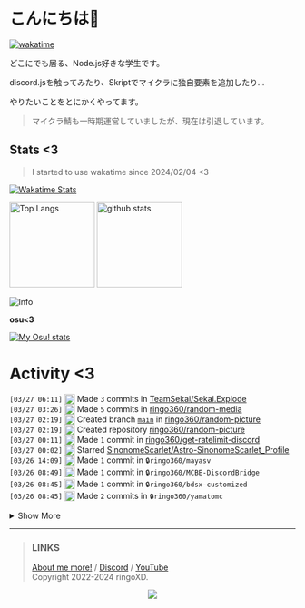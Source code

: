 # こんにちは👋
<!--
<a href="https://ringoxd.pages.dev"><img src="https://avatars.githubusercontent.com/u/105296365" align="right"></a>
-->

[![wakatime](https://wakatime.com/badge/user/018d71ab-3f96-48fe-973b-2f7b3d50ecc9.svg)](https://wakatime.com/@018d71ab-3f96-48fe-973b-2f7b3d50ecc9)

どこにでも居る、Node.js好きな学生です。

discord.jsを触ってみたり、Skriptでマイクラに独自要素を追加したり...

やりたいことをとにかくやってます。

> マイクラ鯖も一時期運営していましたが、現在は引退しています。

## Stats <3


> I started to use wakatime since 2024/02/04 <3

[![Wakatime Stats](https://github-readme-stats.vercel.app/api/wakatime?username=ringo360&layout=compact&theme=tokyonight)](https://wakatime.com/@ringo360)

<p align="left"> 
  <img alt="Top Langs" height="150px" src="https://github-readme-stats.vercel.app/api/top-langs/?username=ringo360&layout=compact&count_private=true&show_icons=true&theme=tokyonight&custom_title=Used%20Languages!" />
  <img alt="github stats" height="150px" src="https://github-readme-stats.vercel.app/api?username=ringo360&count_private=true&show_icons=true&show_icons=true&theme=tokyonight&custom_title=My%20stats%20<3" />
</p>

![Info](http://github-profile-summary-cards.vercel.app/api/cards/profile-details?username=ringo360&theme=tokyonight)


**osu<3**

[![My Osu! stats](https://osu-sig.vercel.app/card?user=P360Rythm&mode=std&lang=en&blur=6&animation=true&hue=307&mini=true)](https://osu.ppy.sh/users/24734251/)

<!--[![Github activity graph](https://github-readme-activity-graph.vercel.app/graph?username=ringo360&bg_color=000024&color=00ff00&line=8080ff&point=d0d0ff&area=true&hide_border=true)](https://github.com/ashutosh00710/github-readme-activity-graph)-->
<!--[![github-chart](https://github-chart.vercel.app/api?user=ringo360)]-->

# Activity <3
<!--START_SECTION:activity-->
`[03/27 06:11]` <img alt="📝" src="https://github.com/cheesits456/github-activity-readme/raw/master/icons/commit.png" align="top" height="18"> Made `3` commits in [TeamSekai/Sekai.Explode](https://github.com/TeamSekai/Sekai.Explode)  
`[03/27 03:26]` <img alt="📝" src="https://github.com/cheesits456/github-activity-readme/raw/master/icons/commit.png" align="top" height="18"> Made `5` commits in [ringo360/random-media](https://github.com/ringo360/random-media)  
`[03/27 02:19]` <img alt="📂" src="https://github.com/cheesits456/github-activity-readme/raw/master/icons/create-branch.png" align="top" height="18"> Created branch [`main`](https://github.com/ringo360/random-picture/tree/main) in [ringo360/random-picture](https://github.com/ringo360/random-picture)  
`[03/27 02:19]` <img alt="➕" src="https://github.com/cheesits456/github-activity-readme/raw/master/icons/create-repo.png" align="top" height="18"> Created repository [ringo360/random-picture](https://github.com/ringo360/random-picture)  
`[03/27 00:11]` <img alt="📝" src="https://github.com/cheesits456/github-activity-readme/raw/master/icons/commit.png" align="top" height="18"> Made `1` commit in [ringo360/get-ratelimit-discord](https://github.com/ringo360/get-ratelimit-discord)  
`[03/27 00:02]` <img alt="⭐" src="https://github.com/cheesits456/github-activity-readme/raw/master/icons/star.png" align="top" height="18"> Starred [SinonomeScarlet/Astro-SinonomeScarlet_Profile](https://github.com/SinonomeScarlet/Astro-SinonomeScarlet_Profile)  
`[03/26 14:09]` <img alt="📝" src="https://github.com/cheesits456/github-activity-readme/raw/master/icons/commit.png" align="top" height="18"> Made `1` commit in <span title="Private Repo">`🔒ringo360/mayasv`</span>  
`[03/26 08:49]` <img alt="📝" src="https://github.com/cheesits456/github-activity-readme/raw/master/icons/commit.png" align="top" height="18"> Made `1` commit in <span title="Private Repo">`🔒ringo360/MCBE-DiscordBridge`</span>  
`[03/26 08:45]` <img alt="📝" src="https://github.com/cheesits456/github-activity-readme/raw/master/icons/commit.png" align="top" height="18"> Made `1` commit in <span title="Private Repo">`🔒ringo360/bdsx-customized`</span>  
`[03/26 08:45]` <img alt="📝" src="https://github.com/cheesits456/github-activity-readme/raw/master/icons/commit.png" align="top" height="18"> Made `2` commits in <span title="Private Repo">`🔒ringo360/yamatomc`</span>  

<details><summary>Show More</summary>

`[03/26 08:44]` <img alt="📝" src="https://github.com/cheesits456/github-activity-readme/raw/master/icons/commit.png" align="top" height="18"> Made `1` commit in <span title="Private Repo">`🔒ringo360/MCBE-DiscordBridge`</span>  
`[03/26 08:44]` <img alt="📝" src="https://github.com/cheesits456/github-activity-readme/raw/master/icons/commit.png" align="top" height="18"> Made `4` commits in <span title="Private Repo">`🔒ringo360/mayasv`</span>  
`[03/26 08:05]` <img alt="📂" src="https://github.com/cheesits456/github-activity-readme/raw/master/icons/create-branch.png" align="top" height="18"> Created branch `main` in <span title="Private Repo">`🔒ringo360/mayasv`</span>  
`[03/26 08:01]` <img alt="➕" src="https://github.com/cheesits456/github-activity-readme/raw/master/icons/create-repo.png" align="top" height="18"> Created repository <span title="Private Repo">`🔒ringo360/mayasv`</span>  
`[03/26 06:57]` <img alt="🗣" src="https://github.com/cheesits456/github-activity-readme/raw/master/icons/comment.png" align="top" height="18"> Commented on [`#75`](https://github.com//TeamSekai/Sekai.Explode/issues/75 'LokiJS対応') in [TeamSekai/Sekai.Explode](https://github.com/TeamSekai/Sekai.Explode)  
`[03/25 17:55]` <img alt="❗️" src="https://github.com/cheesits456/github-activity-readme/raw/master/icons/issue.png" align="top" height="18"> Closed issue [`#1`](https://github.com//ringo360/discord-vc-nuker/issues/1 'うるさい') in [ringo360/discord-vc-nuker](https://github.com/ringo360/discord-vc-nuker)  
`[03/25 17:55]` <img alt="🗣" src="https://github.com/cheesits456/github-activity-readme/raw/master/icons/comment.png" align="top" height="18"> Commented on [`#1`](https://github.com//ringo360/discord-vc-nuker/issues/1 'うるさい') in [ringo360/discord-vc-nuker](https://github.com/ringo360/discord-vc-nuker)  
`[03/25 17:55]` <img alt="❗️" src="https://github.com/cheesits456/github-activity-readme/raw/master/icons/issue.png" align="top" height="18"> Opened issue [`#1`](https://github.com//ringo360/discord-vc-nuker/issues/1 'うるさい') in [ringo360/discord-vc-nuker](https://github.com/ringo360/discord-vc-nuker)  
`[03/25 15:45]` <img alt="📝" src="https://github.com/cheesits456/github-activity-readme/raw/master/icons/commit.png" align="top" height="18"> Made `2` commits in [ringo360/blog](https://github.com/ringo360/blog)  
`[03/25 11:37]` <img alt="📝" src="https://github.com/cheesits456/github-activity-readme/raw/master/icons/commit.png" align="top" height="18"> Made `2` commits in [ringo360/msky-discord-hook-worker](https://github.com/ringo360/msky-discord-hook-worker)  
`[03/25 11:35]` <img alt="📂" src="https://github.com/cheesits456/github-activity-readme/raw/master/icons/create-branch.png" align="top" height="18"> Created branch [`main`](https://github.com/ringo360/msky-discord-hook-worker/tree/main) in [ringo360/msky-discord-hook-worker](https://github.com/ringo360/msky-discord-hook-worker)  
`[03/25 11:35]` <img alt="➕" src="https://github.com/cheesits456/github-activity-readme/raw/master/icons/create-repo.png" align="top" height="18"> Created repository [ringo360/msky-discord-hook-worker](https://github.com/ringo360/msky-discord-hook-worker)  
`[03/25 04:30]` <img alt="⭐" src="https://github.com/cheesits456/github-activity-readme/raw/master/icons/star.png" align="top" height="18"> Starred [misskey-dev/mascot-web](https://github.com/misskey-dev/mascot-web)  
`[03/24 08:39]` <img alt="⭐" src="https://github.com/cheesits456/github-activity-readme/raw/master/icons/star.png" align="top" height="18"> Starred [CyberAgentHack/web-speed-hackathon-2024](https://github.com/CyberAgentHack/web-speed-hackathon-2024)  
`[03/23 18:05]` <img alt="📝" src="https://github.com/cheesits456/github-activity-readme/raw/master/icons/commit.png" align="top" height="18"> Made `12` commits in [ringo360/blog](https://github.com/ringo360/blog)  
`[03/23 06:26]` <img alt="⭐" src="https://github.com/cheesits456/github-activity-readme/raw/master/icons/star.png" align="top" height="18"> Starred [GNUWood/Suzaku](https://github.com/GNUWood/Suzaku)  
`[03/23 04:46]` <img alt="⭐" src="https://github.com/cheesits456/github-activity-readme/raw/master/icons/star.png" align="top" height="18"> Starred [gabime/spdlog](https://github.com/gabime/spdlog)  
`[03/23 03:16]` <img alt="📝" src="https://github.com/cheesits456/github-activity-readme/raw/master/icons/commit.png" align="top" height="18"> Made `1` commit in [ringo360/blog](https://github.com/ringo360/blog)  
`[03/22 11:32]` <img alt="⭐" src="https://github.com/cheesits456/github-activity-readme/raw/master/icons/star.png" align="top" height="18"> Starred [EbiseLutica/lutica.net](https://github.com/EbiseLutica/lutica.net)  
`[03/22 08:38]` <img alt="📝" src="https://github.com/cheesits456/github-activity-readme/raw/master/icons/commit.png" align="top" height="18"> Made `8` commits in [ringo360/blog](https://github.com/ringo360/blog)  
`[03/22 05:20]` <img alt="📂" src="https://github.com/cheesits456/github-activity-readme/raw/master/icons/create-branch.png" align="top" height="18"> Created branch [`master`](https://github.com/ringo360/blog/tree/master) in [ringo360/blog](https://github.com/ringo360/blog)  
`[03/22 05:20]` <img alt="➕" src="https://github.com/cheesits456/github-activity-readme/raw/master/icons/create-repo.png" align="top" height="18"> Created repository [ringo360/blog](https://github.com/ringo360/blog)  
`[03/22 01:47]` <img alt="📂" src="https://github.com/cheesits456/github-activity-readme/raw/master/icons/create-branch.png" align="top" height="18"> Created branch [`main`](https://github.com/ringo360/blog/tree/main) in [ringo360/blog](https://github.com/ringo360/blog)  
`[03/22 01:47]` <img alt="➕" src="https://github.com/cheesits456/github-activity-readme/raw/master/icons/create-repo.png" align="top" height="18"> Created repository [ringo360/blog](https://github.com/ringo360/blog)  
`[03/21 13:21]` <img alt="📝" src="https://github.com/cheesits456/github-activity-readme/raw/master/icons/commit.png" align="top" height="18"> Made `1` commit in <span title="Private Repo">`🔒ringo360/bdsx-customized`</span>  
`[03/21 10:03]` <img alt="🗣" src="https://github.com/cheesits456/github-activity-readme/raw/master/icons/comment.png" align="top" height="18"> Commented on [`#73`](https://github.com//TeamSekai/Sekai.Explode/issues/73 'playコマンドの実行時に、m.youtube.comのドメインが再生できない問題を修正する') in [TeamSekai/Sekai.Explode](https://github.com/TeamSekai/Sekai.Explode)  
`[03/21 09:59]` <img alt="❗️" src="https://github.com/cheesits456/github-activity-readme/raw/master/icons/issue.png" align="top" height="18"> Opened issue [`#1891`](https://github.com//Androz2091/discord-player/issues/1891 'player cannot search for songs on m.youtube.com') in [Androz2091/discord-player](https://github.com/Androz2091/discord-player)  
`[03/21 09:44]` <img alt="📂" src="https://github.com/cheesits456/github-activity-readme/raw/master/icons/create-branch.png" align="top" height="18"> Created branch [`bugfix/play-domain`](https://github.com/TeamSekai/Sekai.Explode/tree/bugfix/play-domain) in [TeamSekai/Sekai.Explode](https://github.com/TeamSekai/Sekai.Explode)  
`[03/21 09:39]` <img alt="❗️" src="https://github.com/cheesits456/github-activity-readme/raw/master/icons/issue.png" align="top" height="18"> Opened issue [`#73`](https://github.com//TeamSekai/Sekai.Explode/issues/73 'playコマンドの実行時に、m.youtube.comのドメインが再生できない問題を修正する') in [TeamSekai/Sekai.Explode](https://github.com/TeamSekai/Sekai.Explode)  
`[03/21 07:51]` <img alt="⭐" src="https://github.com/cheesits456/github-activity-readme/raw/master/icons/star.png" align="top" height="18"> Starred [acidicoala/ScreamAPI](https://github.com/acidicoala/ScreamAPI)  
`[03/21 06:57]` <img alt="📝" src="https://github.com/cheesits456/github-activity-readme/raw/master/icons/commit.png" align="top" height="18"> Made `1` commit in [TeamSekai/Sekai-Webpage](https://github.com/TeamSekai/Sekai-Webpage)  
`[03/21 06:56]` <img alt="📝" src="https://github.com/cheesits456/github-activity-readme/raw/master/icons/commit.png" align="top" height="18"> Made `1` commit in [ringo360/ringoxd-astro-pages](https://github.com/ringo360/ringoxd-astro-pages)  
`[03/21 06:49]` <img alt="📝" src="https://github.com/cheesits456/github-activity-readme/raw/master/icons/commit.png" align="top" height="18"> Made `4` commits in [TeamSekai/Sekai-Webpage](https://github.com/TeamSekai/Sekai-Webpage)  
`[03/21 02:42]` <img alt="📝" src="https://github.com/cheesits456/github-activity-readme/raw/master/icons/commit.png" align="top" height="18"> Made `2` commits in [ringo360/discord-vc-nuker](https://github.com/ringo360/discord-vc-nuker)  
`[03/20 16:51]` <img alt="📝" src="https://github.com/cheesits456/github-activity-readme/raw/master/icons/commit.png" align="top" height="18"> Made `1` commit in [TeamSekai/Sekai-Webpage](https://github.com/TeamSekai/Sekai-Webpage)  
`[03/20 16:28]` <img alt="⭐" src="https://github.com/cheesits456/github-activity-readme/raw/master/icons/star.png" align="top" height="18"> Starred [journey-ad/Moe-Counter](https://github.com/journey-ad/Moe-Counter)  
`[03/20 16:01]` <img alt="⭐" src="https://github.com/cheesits456/github-activity-readme/raw/master/icons/star.png" align="top" height="18"> Starred [NanmiCoder/MediaCrawler](https://github.com/NanmiCoder/MediaCrawler)  
`[03/20 15:52]` <img alt="📝" src="https://github.com/cheesits456/github-activity-readme/raw/master/icons/commit.png" align="top" height="18"> Made `4` commits in [TeamSekai/cdn](https://github.com/TeamSekai/cdn)  
`[03/20 15:52]` <img alt="🎉" src="https://github.com/cheesits456/github-activity-readme/raw/master/icons/merge.png" align="top" height="18"> Merged PR [`#5`](https://github.com//TeamSekai/cdn/pull/5 'Windowsうんち！Zorin入れるぜ！！Wi-Fi共有せんと、Parsecがラグいなぁ……。よし、ZorinでWi-Fiを共有するぞ～～～！殺すぞボケェ！！！！なんで共有できんのやカスッ！！スマホのUSB LAN共有を使ってみる！失敗！死ねぇ！！PVEにPCを接続！スマホのBluetoothでWi-FiをPAN共有してみる！成功！！一旦PCをヘッドレスに戻して、再度チャレンジしようとする！殺すぞ～～～～！！！そもそもサブPCがWi-Fiに繋がってくれない！うんち！！！！！') in [TeamSekai/cdn](https://github.com/TeamSekai/cdn)  
`[03/20 15:52]` <img alt="🔍" src="https://github.com/cheesits456/github-activity-readme/raw/master/icons/review.png" align="top" height="18"> Reviewed [`#5`](https://github.com//TeamSekai/cdn/pull/5 'Windowsうんち！Zorin入れるぜ！！Wi-Fi共有せんと、Parsecがラグいなぁ……。よし、ZorinでWi-Fiを共有するぞ～～～！殺すぞボケェ！！！！なんで共有できんのやカスッ！！スマホのUSB LAN共有を使ってみる！失敗！死ねぇ！！PVEにPCを接続！スマホのBluetoothでWi-FiをPAN共有してみる！成功！！一旦PCをヘッドレスに戻して、再度チャレンジしようとする！殺すぞ～～～～！！！そもそもサブPCがWi-Fiに繋がってくれない！うんち！！！！！') in [TeamSekai/cdn](https://github.com/TeamSekai/cdn)  
`[03/20 15:50]` <img alt="🗣" src="https://github.com/cheesits456/github-activity-readme/raw/master/icons/comment.png" align="top" height="18"> Commented on [`#5`](https://github.com//TeamSekai/cdn/issues/5 'Windowsうんち！Zorin入れるぜ！！Wi-Fi共有せんと、Parsecがラグいなぁ……。よし、ZorinでWi-Fiを共有するぞ～～～！殺すぞボケェ！！！！なんで共有できんのやカスッ！！スマホのUSB LAN共有を使ってみる！失敗！死ねぇ！！PVEにPCを接続！スマホのBluetoothでWi-FiをPAN共有してみる！成功！！一旦PCをヘッドレスに戻して、再度チャレンジしようとする！殺すぞ～～～～！！！そもそもサブPCがWi-Fiに繋がってくれない！うんち！！！！！') in [TeamSekai/cdn](https://github.com/TeamSekai/cdn)  
`[03/20 15:50]` <img alt="🗣" src="https://github.com/cheesits456/github-activity-readme/raw/master/icons/comment.png" align="top" height="18"> Commented on [`#5`](https://github.com//TeamSekai/cdn/issues/5 'Windowsうんち！Zorin入れるぜ！！Wi-Fi共有せんと、Parsecがラグいなぁ……。よし、ZorinでWi-Fiを共有するぞ～～～！殺すぞボケェ！！！！なんで共有できんのやカスッ！！スマホのUSB LAN共有を使ってみる！失敗！死ねぇ！！PVEにPCを接続！スマホのBluetoothでWi-FiをPAN共有してみる！成功！！一旦PCをヘッドレスに戻して、再度チャレンジしようとする！殺すぞ～～～～！！！そもそもサブPCがWi-Fiに繋がってくれない！うんち！！！！！') in [TeamSekai/cdn](https://github.com/TeamSekai/cdn)  
`[03/20 14:39]` <img alt="⭐" src="https://github.com/cheesits456/github-activity-readme/raw/master/icons/star.png" align="top" height="18"> Starred [bernarddesfosse/onix_compatible_appx](https://github.com/bernarddesfosse/onix_compatible_appx)  
`[03/20 09:29]` <img alt="📝" src="https://github.com/cheesits456/github-activity-readme/raw/master/icons/commit.png" align="top" height="18"> Made `1` commit in [ringo360/ringoxd-astro-pages](https://github.com/ringo360/ringoxd-astro-pages)  
`[03/19 14:50]` <img alt="📝" src="https://github.com/cheesits456/github-activity-readme/raw/master/icons/commit.png" align="top" height="18"> Made `1` commit in [ringo360/discord-vc-nuker](https://github.com/ringo360/discord-vc-nuker)  
`[03/19 08:18]` <img alt="📝" src="https://github.com/cheesits456/github-activity-readme/raw/master/icons/commit.png" align="top" height="18"> Made `2` commits in <span title="Private Repo">`🔒ringo360/codes`</span>  
`[03/19 08:18]` <img alt="📝" src="https://github.com/cheesits456/github-activity-readme/raw/master/icons/commit.png" align="top" height="18"> Made `2` commits in [TeamSekai/Sekai.Explode](https://github.com/TeamSekai/Sekai.Explode)  
`[03/19 08:18]` <img alt="📝" src="https://github.com/cheesits456/github-activity-readme/raw/master/icons/commit.png" align="top" height="18"> Made `3` commits in [TeamSekai/Sekai-Webpage](https://github.com/TeamSekai/Sekai-Webpage)  
`[03/18 12:07]` <img alt="📂" src="https://github.com/cheesits456/github-activity-readme/raw/master/icons/create-branch.png" align="top" height="18"> Created branch [`feature/dm-modal`](https://github.com/TeamSekai/Sekai.Explode/tree/feature/dm-modal) in [TeamSekai/Sekai.Explode](https://github.com/TeamSekai/Sekai.Explode)  
`[03/17 16:47]` <img alt="⭐" src="https://github.com/cheesits456/github-activity-readme/raw/master/icons/star.png" align="top" height="18"> Starred [TeamSekai/Sekai.Explode](https://github.com/TeamSekai/Sekai.Explode)  
`[03/17 12:45]` <img alt="📝" src="https://github.com/cheesits456/github-activity-readme/raw/master/icons/commit.png" align="top" height="18"> Made `7` commits in [TeamSekai/Sekai.Explode](https://github.com/TeamSekai/Sekai.Explode)  
`[03/17 12:45]` <img alt="🎉" src="https://github.com/cheesits456/github-activity-readme/raw/master/icons/merge.png" align="top" height="18"> Merged PR [`#72`](https://github.com//TeamSekai/Sekai.Explode/pull/72 '起動の最適化') in [TeamSekai/Sekai.Explode](https://github.com/TeamSekai/Sekai.Explode)  
`[03/17 12:45]` <img alt="🔍" src="https://github.com/cheesits456/github-activity-readme/raw/master/icons/review.png" align="top" height="18"> Reviewed [`#72`](https://github.com//TeamSekai/Sekai.Explode/pull/72 '起動の最適化') in [TeamSekai/Sekai.Explode](https://github.com/TeamSekai/Sekai.Explode)  
`[03/17 09:23]` <img alt="⭐" src="https://github.com/cheesits456/github-activity-readme/raw/master/icons/star.png" align="top" height="18"> Starred [Mojang/bedrock-protocol-docs](https://github.com/Mojang/bedrock-protocol-docs)  
`[03/17 08:27]` <img alt="📝" src="https://github.com/cheesits456/github-activity-readme/raw/master/icons/commit.png" align="top" height="18"> Made `5` commits in [ringo360/discord-vc-nuker](https://github.com/ringo360/discord-vc-nuker)  
`[03/17 07:24]` <img alt="📂" src="https://github.com/cheesits456/github-activity-readme/raw/master/icons/create-branch.png" align="top" height="18"> Created branch [`main`](https://github.com/ringo360/discord-vc-nuker/tree/main) in [ringo360/discord-vc-nuker](https://github.com/ringo360/discord-vc-nuker)  
`[03/17 07:24]` <img alt="➕" src="https://github.com/cheesits456/github-activity-readme/raw/master/icons/create-repo.png" align="top" height="18"> Created repository [ringo360/discord-vc-nuker](https://github.com/ringo360/discord-vc-nuker)  
`[03/16 11:19]` <img alt="📝" src="https://github.com/cheesits456/github-activity-readme/raw/master/icons/commit.png" align="top" height="18"> Made `4` commits in <span title="Private Repo">`🔒ringo360/yamatomc`</span>  
`[03/16 11:18]` <img alt="📝" src="https://github.com/cheesits456/github-activity-readme/raw/master/icons/commit.png" align="top" height="18"> Made `1` commit in <span title="Private Repo">`🔒ringo360/bdsx-customized`</span>  
`[03/16 09:31]` <img alt="🗣" src="https://github.com/cheesits456/github-activity-readme/raw/master/icons/comment.png" align="top" height="18"> Commented on [`#42`](https://github.com//TeamSekai/Sekai.Explode/issues/42 '危険なユーザーの通報機能') in [TeamSekai/Sekai.Explode](https://github.com/TeamSekai/Sekai.Explode)  
`[03/16 09:29]` <img alt="❗️" src="https://github.com/cheesits456/github-activity-readme/raw/master/icons/issue.png" align="top" height="18"> Opened issue [`#71`](https://github.com//TeamSekai/Sekai.Explode/issues/71 'リミットがない') in [TeamSekai/Sekai.Explode](https://github.com/TeamSekai/Sekai.Explode)  
`[03/16 09:22]` <img alt="📝" src="https://github.com/cheesits456/github-activity-readme/raw/master/icons/commit.png" align="top" height="18"> Made `42` commits in [TeamSekai/Sekai.Explode](https://github.com/TeamSekai/Sekai.Explode)  
`[03/16 08:57]` <img alt="🎉" src="https://github.com/cheesits456/github-activity-readme/raw/master/icons/merge.png" align="top" height="18"> Merged PR [`#70`](https://github.com//TeamSekai/Sekai.Explode/pull/70 ' Sekai Update (v14-dev to v14-stable merge)') in [TeamSekai/Sekai.Explode](https://github.com/TeamSekai/Sekai.Explode)  
`[03/16 08:57]` <img alt="✅" src="https://github.com/cheesits456/github-activity-readme/raw/master/icons/pr-open.png" align="top" height="18"> Opened PR [`#70`](https://github.com//TeamSekai/Sekai.Explode/pull/70 ' Sekai Update (v14-dev to v14-stable merge)') in [TeamSekai/Sekai.Explode](https://github.com/TeamSekai/Sekai.Explode)  
`[03/16 08:54]` <img alt="🗣" src="https://github.com/cheesits456/github-activity-readme/raw/master/icons/comment.png" align="top" height="18"> Commented on [`#42`](https://github.com//TeamSekai/Sekai.Explode/issues/42 '危険なユーザーの通報機能') in [TeamSekai/Sekai.Explode](https://github.com/TeamSekai/Sekai.Explode)  
`[03/16 08:54]` <img alt="❗️" src="https://github.com/cheesits456/github-activity-readme/raw/master/icons/issue.png" align="top" height="18"> Closed issue [`#42`](https://github.com//TeamSekai/Sekai.Explode/issues/42 '危険なユーザーの通報機能') in [TeamSekai/Sekai.Explode](https://github.com/TeamSekai/Sekai.Explode)  
`[03/16 08:49]` <img alt="📝" src="https://github.com/cheesits456/github-activity-readme/raw/master/icons/commit.png" align="top" height="18"> Made `10` commits in [TeamSekai/Sekai.Explode](https://github.com/TeamSekai/Sekai.Explode)  
`[03/16 08:04]` <img alt="🎉" src="https://github.com/cheesits456/github-activity-readme/raw/master/icons/merge.png" align="top" height="18"> Merged PR [`#69`](https://github.com//TeamSekai/Sekai.Explode/pull/69 'コミット前に自動的にPrettierの実行') in [TeamSekai/Sekai.Explode](https://github.com/TeamSekai/Sekai.Explode)  
`[03/16 08:04]` <img alt="🔍" src="https://github.com/cheesits456/github-activity-readme/raw/master/icons/review.png" align="top" height="18"> Reviewed [`#69`](https://github.com//TeamSekai/Sekai.Explode/pull/69 'コミット前に自動的にPrettierの実行') in [TeamSekai/Sekai.Explode](https://github.com/TeamSekai/Sekai.Explode)  
`[03/16 07:53]` <img alt="📝" src="https://github.com/cheesits456/github-activity-readme/raw/master/icons/commit.png" align="top" height="18"> Made `12` commits in [TeamSekai/Sekai.Explode](https://github.com/TeamSekai/Sekai.Explode)  
`[03/15 09:05]` <img alt="🍴" src="https://github.com/cheesits456/github-activity-readme/raw/master/icons/fork.png" align="top" height="18"> Forked [qnblackcat/uYouPlus](https://github.com/qnblackcat/uYouPlus) to [ringo360/uYouPlus](https://github.com/ringo360/uYouPlus)  
`[03/14 13:07]` <img alt="📝" src="https://github.com/cheesits456/github-activity-readme/raw/master/icons/commit.png" align="top" height="18"> Made `2` commits in [ringo360/python-port-scan-blocker](https://github.com/ringo360/python-port-scan-blocker)  
`[03/14 12:43]` <img alt="📂" src="https://github.com/cheesits456/github-activity-readme/raw/master/icons/create-branch.png" align="top" height="18"> Created branch [`main`](https://github.com/ringo360/python-port-scan-blocker/tree/main) in [ringo360/python-port-scan-blocker](https://github.com/ringo360/python-port-scan-blocker)  
`[03/14 12:43]` <img alt="➕" src="https://github.com/cheesits456/github-activity-readme/raw/master/icons/create-repo.png" align="top" height="18"> Created repository [ringo360/python-port-scan-blocker](https://github.com/ringo360/python-port-scan-blocker)  
`[03/14 11:41]` <img alt="📝" src="https://github.com/cheesits456/github-activity-readme/raw/master/icons/commit.png" align="top" height="18"> Made `5` commits in <span title="Private Repo">`🔒ringo360/bdsx-customized`</span>  
`[03/14 07:05]` <img alt="📝" src="https://github.com/cheesits456/github-activity-readme/raw/master/icons/commit.png" align="top" height="18"> Made `16` commits in [TeamSekai/Sekai.Explode](https://github.com/TeamSekai/Sekai.Explode)  
`[03/14 06:44]` <img alt="🎉" src="https://github.com/cheesits456/github-activity-readme/raw/master/icons/merge.png" align="top" height="18"> Merged PR [`#67`](https://github.com//TeamSekai/Sekai.Explode/pull/67 'ts-check付きファイルのJSDocをTSの型定義に') in [TeamSekai/Sekai.Explode](https://github.com/TeamSekai/Sekai.Explode)  
`[03/14 06:44]` <img alt="🔍" src="https://github.com/cheesits456/github-activity-readme/raw/master/icons/review.png" align="top" height="18"> Reviewed [`#67`](https://github.com//TeamSekai/Sekai.Explode/pull/67 'ts-check付きファイルのJSDocをTSの型定義に') in [TeamSekai/Sekai.Explode](https://github.com/TeamSekai/Sekai.Explode)  
`[03/14 06:40]` <img alt="❗️" src="https://github.com/cheesits456/github-activity-readme/raw/master/icons/issue.png" align="top" height="18"> Opened issue [`#68`](https://github.com//TeamSekai/Sekai.Explode/issues/68 '/dm のメッセージをmodalにする') in [TeamSekai/Sekai.Explode](https://github.com/TeamSekai/Sekai.Explode)  
`[03/14 05:36]` <img alt="📝" src="https://github.com/cheesits456/github-activity-readme/raw/master/icons/commit.png" align="top" height="18"> Made `54` commits in [TeamSekai/Sekai.Explode](https://github.com/TeamSekai/Sekai.Explode)  
`[03/14 05:36]` <img alt="🎉" src="https://github.com/cheesits456/github-activity-readme/raw/master/icons/merge.png" align="top" height="18"> Merged PR [`#66`](https://github.com//TeamSekai/Sekai.Explode/pull/66 'Sekai Update (v14-dev to v14-stable merge)') in [TeamSekai/Sekai.Explode](https://github.com/TeamSekai/Sekai.Explode)  
`[03/14 05:35]` <img alt="✅" src="https://github.com/cheesits456/github-activity-readme/raw/master/icons/pr-open.png" align="top" height="18"> Opened PR [`#66`](https://github.com//TeamSekai/Sekai.Explode/pull/66 'Sekai Update (v14-dev to v14-stable merge)') in [TeamSekai/Sekai.Explode](https://github.com/TeamSekai/Sekai.Explode)  
`[03/14 05:16]` <img alt="📝" src="https://github.com/cheesits456/github-activity-readme/raw/master/icons/commit.png" align="top" height="18"> Made `6` commits in [TeamSekai/Sekai.Explode](https://github.com/TeamSekai/Sekai.Explode)  
`[03/14 04:56]` <img alt="🎉" src="https://github.com/cheesits456/github-activity-readme/raw/master/icons/merge.png" align="top" height="18"> Merged PR [`#65`](https://github.com//TeamSekai/Sekai.Explode/pull/65 'TypeScriptを使用可能に') in [TeamSekai/Sekai.Explode](https://github.com/TeamSekai/Sekai.Explode)  
`[03/14 04:55]` <img alt="🔍" src="https://github.com/cheesits456/github-activity-readme/raw/master/icons/review.png" align="top" height="18"> Reviewed [`#65`](https://github.com//TeamSekai/Sekai.Explode/pull/65 'TypeScriptを使用可能に') in [TeamSekai/Sekai.Explode](https://github.com/TeamSekai/Sekai.Explode)  
`[03/13 13:30]` <img alt="🔍" src="https://github.com/cheesits456/github-activity-readme/raw/master/icons/review.png" align="top" height="18"> Reviewed [`#65`](https://github.com//TeamSekai/Sekai.Explode/pull/65 'TypeScriptを使用可能に') in [TeamSekai/Sekai.Explode](https://github.com/TeamSekai/Sekai.Explode)  
`[03/13 11:15]` <img alt="📝" src="https://github.com/cheesits456/github-activity-readme/raw/master/icons/commit.png" align="top" height="18"> Made `2` commits in <span title="Private Repo">`🔒ringo360/yamatomc`</span>  
`[03/13 10:55]` <img alt="📝" src="https://github.com/cheesits456/github-activity-readme/raw/master/icons/commit.png" align="top" height="18"> Made `1` commit in <span title="Private Repo">`🔒ringo360/bdsx-customized`</span>  
`[03/12 14:35]` <img alt="⭐" src="https://github.com/cheesits456/github-activity-readme/raw/master/icons/star.png" align="top" height="18"> Starred [apernet/OpenGFW](https://github.com/apernet/OpenGFW)  
`[03/12 04:57]` <img alt="🗣" src="https://github.com/cheesits456/github-activity-readme/raw/master/icons/comment.png" align="top" height="18"> Commented on [`#62`](https://github.com//TeamSekai/Sekai.Explode/issues/62 '関連コマンドをまとめる') in [TeamSekai/Sekai.Explode](https://github.com/TeamSekai/Sekai.Explode)  
`[03/12 04:57]` <img alt="❗️" src="https://github.com/cheesits456/github-activity-readme/raw/master/icons/issue.png" align="top" height="18"> Closed issue [`#62`](https://github.com//TeamSekai/Sekai.Explode/issues/62 '関連コマンドをまとめる') in [TeamSekai/Sekai.Explode](https://github.com/TeamSekai/Sekai.Explode)  
`[03/12 04:56]` <img alt="📝" src="https://github.com/cheesits456/github-activity-readme/raw/master/icons/commit.png" align="top" height="18"> Made `14` commits in [TeamSekai/Sekai.Explode](https://github.com/TeamSekai/Sekai.Explode)  
`[03/12 04:56]` <img alt="🎉" src="https://github.com/cheesits456/github-activity-readme/raw/master/icons/merge.png" align="top" height="18"> Merged PR [`#64`](https://github.com//TeamSekai/Sekai.Explode/pull/64 '関連コマンドをまとめる (#62)') in [TeamSekai/Sekai.Explode](https://github.com/TeamSekai/Sekai.Explode)  
`[03/12 04:55]` <img alt="🔍" src="https://github.com/cheesits456/github-activity-readme/raw/master/icons/review.png" align="top" height="18"> Reviewed [`#64`](https://github.com//TeamSekai/Sekai.Explode/pull/64 '関連コマンドをまとめる (#62)') in [TeamSekai/Sekai.Explode](https://github.com/TeamSekai/Sekai.Explode)  
`[03/11 10:40]` <img alt="📝" src="https://github.com/cheesits456/github-activity-readme/raw/master/icons/commit.png" align="top" height="18"> Made `4` commits in <span title="Private Repo">`🔒ringo360/yamatomc`</span>  
`[03/11 08:54]` <img alt="⭐" src="https://github.com/cheesits456/github-activity-readme/raw/master/icons/star.png" align="top" height="18"> Starred [Phineas/lanyard](https://github.com/Phineas/lanyard)  
`[03/11 07:59]` <img alt="📝" src="https://github.com/cheesits456/github-activity-readme/raw/master/icons/commit.png" align="top" height="18"> Made `2` commits in <span title="Private Repo">`🔒ringo360/yamatomc`</span>  
`[03/10 13:13]` <img alt="🗣" src="https://github.com/cheesits456/github-activity-readme/raw/master/icons/comment.png" align="top" height="18"> Commented on [`#63`](https://github.com//TeamSekai/Sekai.Explode/issues/63 '役職付与機能') in [TeamSekai/Sekai.Explode](https://github.com/TeamSekai/Sekai.Explode)  
`[03/10 12:03]` <img alt="⭐" src="https://github.com/cheesits456/github-activity-readme/raw/master/icons/star.png" align="top" height="18"> Starred [ddf8196/BetterRenderDragon](https://github.com/ddf8196/BetterRenderDragon)  
`[03/09 23:52]` <img alt="⭐" src="https://github.com/cheesits456/github-activity-readme/raw/master/icons/star.png" align="top" height="18"> Starred [ringo360/proxy-work-checker](https://github.com/ringo360/proxy-work-checker)  
`[03/09 07:19]` <img alt="🗣" src="https://github.com/cheesits456/github-activity-readme/raw/master/icons/comment.png" align="top" height="18"> Commented on [`#62`](https://github.com//TeamSekai/Sekai.Explode/issues/62 '関連コマンドをまとめる') in [TeamSekai/Sekai.Explode](https://github.com/TeamSekai/Sekai.Explode)  
`[03/09 07:18]` <img alt="🗣" src="https://github.com/cheesits456/github-activity-readme/raw/master/icons/comment.png" align="top" height="18"> Commented on [`#62`](https://github.com//TeamSekai/Sekai.Explode/issues/62 '関連コマンドをまとめる') in [TeamSekai/Sekai.Explode](https://github.com/TeamSekai/Sekai.Explode)  
`[03/09 05:10]` <img alt="⭐" src="https://github.com/cheesits456/github-activity-readme/raw/master/icons/star.png" align="top" height="18"> Starred [ARealWant/GuildReset-Discord-Bot](https://github.com/ARealWant/GuildReset-Discord-Bot)  
`[03/09 05:06]` <img alt="⭐" src="https://github.com/cheesits456/github-activity-readme/raw/master/icons/star.png" align="top" height="18"> Starred [BedrockSwitcher/BedrockSwitcher](https://github.com/BedrockSwitcher/BedrockSwitcher)  
`[03/08 09:22]` <img alt="❗️" src="https://github.com/cheesits456/github-activity-readme/raw/master/icons/issue.png" align="top" height="18"> Closed issue [`#60`](https://github.com//TeamSekai/Sekai.Explode/issues/60 'テストが終わった後に MongoDB に接続しようとする') in [TeamSekai/Sekai.Explode](https://github.com/TeamSekai/Sekai.Explode)  
`[03/08 09:22]` <img alt="🗣" src="https://github.com/cheesits456/github-activity-readme/raw/master/icons/comment.png" align="top" height="18"> Commented on [`#60`](https://github.com//TeamSekai/Sekai.Explode/issues/60 'テストが終わった後に MongoDB に接続しようとする') in [TeamSekai/Sekai.Explode](https://github.com/TeamSekai/Sekai.Explode)  
`[03/08 09:22]` <img alt="📝" src="https://github.com/cheesits456/github-activity-readme/raw/master/icons/commit.png" align="top" height="18"> Made `2` commits in [TeamSekai/Sekai.Explode](https://github.com/TeamSekai/Sekai.Explode)  
`[03/08 09:22]` <img alt="🎉" src="https://github.com/cheesits456/github-activity-readme/raw/master/icons/merge.png" align="top" height="18"> Merged PR [`#61`](https://github.com//TeamSekai/Sekai.Explode/pull/61 'discordbot.jsでMongoDBに接続 (#60)') in [TeamSekai/Sekai.Explode](https://github.com/TeamSekai/Sekai.Explode)  
`[03/08 09:22]` <img alt="🔍" src="https://github.com/cheesits456/github-activity-readme/raw/master/icons/review.png" align="top" height="18"> Reviewed [`#61`](https://github.com//TeamSekai/Sekai.Explode/pull/61 'discordbot.jsでMongoDBに接続 (#60)') in [TeamSekai/Sekai.Explode](https://github.com/TeamSekai/Sekai.Explode)  
`[03/08 06:14]` <img alt="📝" src="https://github.com/cheesits456/github-activity-readme/raw/master/icons/commit.png" align="top" height="18"> Made `1` commit in <span title="Private Repo">`🔒ringo360/yamatomc`</span>  
`[03/08 06:14]` <img alt="📝" src="https://github.com/cheesits456/github-activity-readme/raw/master/icons/commit.png" align="top" height="18"> Made `1` commit in <span title="Private Repo">`🔒ringo360/bdsx-customized`</span>  
`[03/08 06:12]` <img alt="📝" src="https://github.com/cheesits456/github-activity-readme/raw/master/icons/commit.png" align="top" height="18"> Made `2` commits in <span title="Private Repo">`🔒ringo360/yamatomc`</span>  
`[03/08 06:12]` <img alt="📝" src="https://github.com/cheesits456/github-activity-readme/raw/master/icons/commit.png" align="top" height="18"> Made `2` commits in <span title="Private Repo">`🔒ringo360/bdsx-customized`</span>  
`[03/08 04:48]` <img alt="📝" src="https://github.com/cheesits456/github-activity-readme/raw/master/icons/commit.png" align="top" height="18"> Made `1` commit in [TeamSekai/cdn](https://github.com/TeamSekai/cdn)  
`[03/08 04:40]` <img alt="🗣" src="https://github.com/cheesits456/github-activity-readme/raw/master/icons/comment.png" align="top" height="18"> Commented on [`#1`](https://github.com//TeamSekai/Sekai-Webpage/issues/1 'Webページの作成') in [TeamSekai/Sekai-Webpage](https://github.com/TeamSekai/Sekai-Webpage)  
`[03/08 04:39]` <img alt="❗️" src="https://github.com/cheesits456/github-activity-readme/raw/master/icons/issue.png" align="top" height="18"> Opened issue [`#1`](https://github.com//TeamSekai/Sekai-Webpage/issues/1 'Webページの作成') in [TeamSekai/Sekai-Webpage](https://github.com/TeamSekai/Sekai-Webpage)  
`[03/08 04:22]` <img alt="📝" src="https://github.com/cheesits456/github-activity-readme/raw/master/icons/commit.png" align="top" height="18"> Made `11` commits in [TeamSekai/Sekai.Explode](https://github.com/TeamSekai/Sekai.Explode)  
`[03/08 04:22]` <img alt="🎉" src="https://github.com/cheesits456/github-activity-readme/raw/master/icons/merge.png" align="top" height="18"> Merged PR [`#59`](https://github.com//TeamSekai/Sekai.Explode/pull/59 '依存関係のアップデート、言語周りの補完と修正') in [TeamSekai/Sekai.Explode](https://github.com/TeamSekai/Sekai.Explode)  
`[03/08 04:22]` <img alt="🔍" src="https://github.com/cheesits456/github-activity-readme/raw/master/icons/review.png" align="top" height="18"> Reviewed [`#59`](https://github.com//TeamSekai/Sekai.Explode/pull/59 '依存関係のアップデート、言語周りの補完と修正') in [TeamSekai/Sekai.Explode](https://github.com/TeamSekai/Sekai.Explode)  
`[03/07 04:20]` <img alt="⭐" src="https://github.com/cheesits456/github-activity-readme/raw/master/icons/star.png" align="top" height="18"> Starred [eisenivan/astro-slider](https://github.com/eisenivan/astro-slider)  
`[03/06 13:28]` <img alt="🗣" src="https://github.com/cheesits456/github-activity-readme/raw/master/icons/comment.png" align="top" height="18"> Commented on [`#52`](https://github.com//TeamSekai/Sekai.Explode/issues/52 'check-hostを使用するコマンドの統一') in [TeamSekai/Sekai.Explode](https://github.com/TeamSekai/Sekai.Explode)  
`[03/06 13:28]` <img alt="❗️" src="https://github.com/cheesits456/github-activity-readme/raw/master/icons/issue.png" align="top" height="18"> Closed issue [`#52`](https://github.com//TeamSekai/Sekai.Explode/issues/52 'check-hostを使用するコマンドの統一') in [TeamSekai/Sekai.Explode](https://github.com/TeamSekai/Sekai.Explode)  
`[03/06 13:27]` <img alt="📝" src="https://github.com/cheesits456/github-activity-readme/raw/master/icons/commit.png" align="top" height="18"> Made `18` commits in [TeamSekai/Sekai.Explode](https://github.com/TeamSekai/Sekai.Explode)  
`[03/06 13:27]` <img alt="🎉" src="https://github.com/cheesits456/github-activity-readme/raw/master/icons/merge.png" align="top" height="18"> Merged PR [`#58`](https://github.com//TeamSekai/Sekai.Explode/pull/58 'check-host.netを使用するコマンドを統合 (#52)') in [TeamSekai/Sekai.Explode](https://github.com/TeamSekai/Sekai.Explode)  
`[03/06 13:27]` <img alt="🔍" src="https://github.com/cheesits456/github-activity-readme/raw/master/icons/review.png" align="top" height="18"> Reviewed [`#58`](https://github.com//TeamSekai/Sekai.Explode/pull/58 'check-host.netを使用するコマンドを統合 (#52)') in [TeamSekai/Sekai.Explode](https://github.com/TeamSekai/Sekai.Explode)  
`[03/06 11:26]` <img alt="📝" src="https://github.com/cheesits456/github-activity-readme/raw/master/icons/commit.png" align="top" height="18"> Made `1` commit in <span title="Private Repo">`🔒ringo360/yamatomc`</span>  
`[03/06 11:23]` <img alt="📝" src="https://github.com/cheesits456/github-activity-readme/raw/master/icons/commit.png" align="top" height="18"> Made `1` commit in <span title="Private Repo">`🔒ringo360/bdsx-customized`</span>  
`[03/06 11:17]` <img alt="📝" src="https://github.com/cheesits456/github-activity-readme/raw/master/icons/commit.png" align="top" height="18"> Made `1` commit in <span title="Private Repo">`🔒ringo360/yamatomc`</span>  
`[03/06 11:17]` <img alt="📝" src="https://github.com/cheesits456/github-activity-readme/raw/master/icons/commit.png" align="top" height="18"> Made `5` commits in <span title="Private Repo">`🔒ringo360/bdsx-customized`</span>  
`[03/06 07:53]` <img alt="📝" src="https://github.com/cheesits456/github-activity-readme/raw/master/icons/commit.png" align="top" height="18"> Made `2` commits in [ringo360/rps-watcher](https://github.com/ringo360/rps-watcher)  
`[03/06 04:27]` <img alt="📂" src="https://github.com/cheesits456/github-activity-readme/raw/master/icons/create-branch.png" align="top" height="18"> Created branch [`main`](https://github.com/ringo360/rps-watcher/tree/main) in [ringo360/rps-watcher](https://github.com/ringo360/rps-watcher)  
`[03/06 04:27]` <img alt="➕" src="https://github.com/cheesits456/github-activity-readme/raw/master/icons/create-repo.png" align="top" height="18"> Created repository [ringo360/rps-watcher](https://github.com/ringo360/rps-watcher)  
`[03/05 09:18]` <img alt="📝" src="https://github.com/cheesits456/github-activity-readme/raw/master/icons/commit.png" align="top" height="18"> Made `2` commits in [TeamSekai/Sekai.Explode](https://github.com/TeamSekai/Sekai.Explode)  
`[03/04 05:01]` <img alt="🗣" src="https://github.com/cheesits456/github-activity-readme/raw/master/icons/comment.png" align="top" height="18"> Commented on [`#50`](https://github.com//TeamSekai/Sekai.Explode/issues/50 'コードフォーマッタの導入') in [TeamSekai/Sekai.Explode](https://github.com/TeamSekai/Sekai.Explode)  
`[03/04 02:17]` <img alt="🗣" src="https://github.com/cheesits456/github-activity-readme/raw/master/icons/comment.png" align="top" height="18"> Commented on [`#50`](https://github.com//TeamSekai/Sekai.Explode/issues/50 'コードフォーマッタの導入') in [TeamSekai/Sekai.Explode](https://github.com/TeamSekai/Sekai.Explode)  
`[03/04 02:17]` <img alt="❗️" src="https://github.com/cheesits456/github-activity-readme/raw/master/icons/issue.png" align="top" height="18"> Closed issue [`#50`](https://github.com//TeamSekai/Sekai.Explode/issues/50 'コードフォーマッタの導入') in [TeamSekai/Sekai.Explode](https://github.com/TeamSekai/Sekai.Explode)  
`[03/04 02:10]` <img alt="📝" src="https://github.com/cheesits456/github-activity-readme/raw/master/icons/commit.png" align="top" height="18"> Made `26` commits in [TeamSekai/Sekai.Explode](https://github.com/TeamSekai/Sekai.Explode)  
`[03/04 02:10]` <img alt="🎉" src="https://github.com/cheesits456/github-activity-readme/raw/master/icons/merge.png" align="top" height="18"> Merged PR [`#57`](https://github.com//TeamSekai/Sekai.Explode/pull/57 'dev to stable - /random_num関連の新機能とその他コード調整') in [TeamSekai/Sekai.Explode](https://github.com/TeamSekai/Sekai.Explode)  
`[03/04 02:09]` <img alt="✅" src="https://github.com/cheesits456/github-activity-readme/raw/master/icons/pr-open.png" align="top" height="18"> Opened PR [`#57`](https://github.com//TeamSekai/Sekai.Explode/pull/57 'dev to stable - /random_num関連の新機能とその他コード調整') in [TeamSekai/Sekai.Explode](https://github.com/TeamSekai/Sekai.Explode)  
`[03/04 02:03]` <img alt="🗣" src="https://github.com/cheesits456/github-activity-readme/raw/master/icons/comment.png" align="top" height="18"> Commented on [`#37`](https://github.com//TeamSekai/Sekai.Explode/issues/37 ' /random_num コマンドに振るサイコロの数を指定できるようにしたい') in [TeamSekai/Sekai.Explode](https://github.com/TeamSekai/Sekai.Explode)  
`[03/04 02:03]` <img alt="❗️" src="https://github.com/cheesits456/github-activity-readme/raw/master/icons/issue.png" align="top" height="18"> Closed issue [`#37`](https://github.com//TeamSekai/Sekai.Explode/issues/37 ' /random_num コマンドに振るサイコロの数を指定できるようにしたい') in [TeamSekai/Sekai.Explode](https://github.com/TeamSekai/Sekai.Explode)  
`[03/04 02:03]` <img alt="📝" src="https://github.com/cheesits456/github-activity-readme/raw/master/icons/commit.png" align="top" height="18"> Made `3` commits in [TeamSekai/Sekai.Explode](https://github.com/TeamSekai/Sekai.Explode)  
`[03/04 02:03]` <img alt="🎉" src="https://github.com/cheesits456/github-activity-readme/raw/master/icons/merge.png" align="top" height="18"> Merged PR [`#56`](https://github.com//TeamSekai/Sekai.Explode/pull/56 'Patch/37 dice representation') in [TeamSekai/Sekai.Explode](https://github.com/TeamSekai/Sekai.Explode)  
`[03/04 02:03]` <img alt="🔍" src="https://github.com/cheesits456/github-activity-readme/raw/master/icons/review.png" align="top" height="18"> Reviewed [`#56`](https://github.com//TeamSekai/Sekai.Explode/pull/56 'Patch/37 dice representation') in [TeamSekai/Sekai.Explode](https://github.com/TeamSekai/Sekai.Explode)  
`[03/04 02:01]` <img alt="⭐" src="https://github.com/cheesits456/github-activity-readme/raw/master/icons/star.png" align="top" height="18"> Starred [tauri-apps/tauri](https://github.com/tauri-apps/tauri)  
`[03/04 02:00]` <img alt="⭐" src="https://github.com/cheesits456/github-activity-readme/raw/master/icons/star.png" align="top" height="18"> Starred [discordjs/discord.js](https://github.com/discordjs/discord.js)  
`[03/04 02:00]` <img alt="⭐" src="https://github.com/cheesits456/github-activity-readme/raw/master/icons/star.png" align="top" height="18"> Starred [Floorp-Projects/Floorp](https://github.com/Floorp-Projects/Floorp)  
`[03/04 02:00]` <img alt="⭐" src="https://github.com/cheesits456/github-activity-readme/raw/master/icons/star.png" align="top" height="18"> Starred [KotRikD/tosu](https://github.com/KotRikD/tosu)  
`[03/04 02:00]` <img alt="⭐" src="https://github.com/cheesits456/github-activity-readme/raw/master/icons/star.png" align="top" height="18"> Starred [xnti/discord-nitro-generator](https://github.com/xnti/discord-nitro-generator)  
`[03/04 01:53]` <img alt="🗣" src="https://github.com/cheesits456/github-activity-readme/raw/master/icons/comment.png" align="top" height="18"> Commented on [`#37`](https://github.com//TeamSekai/Sekai.Explode/issues/37 ' /random_num コマンドに振るサイコロの数を指定できるようにしたい') in [TeamSekai/Sekai.Explode](https://github.com/TeamSekai/Sekai.Explode)  
`[03/04 01:52]` <img alt="🗣" src="https://github.com/cheesits456/github-activity-readme/raw/master/icons/comment.png" align="top" height="18"> Commented on [`#37`](https://github.com//TeamSekai/Sekai.Explode/issues/37 ' /random_num コマンドに振るサイコロの数を指定できるようにしたい') in [TeamSekai/Sekai.Explode](https://github.com/TeamSekai/Sekai.Explode)  
`[03/04 01:52]` <img alt="❗️" src="https://github.com/cheesits456/github-activity-readme/raw/master/icons/issue.png" align="top" height="18"> Reopened issue [`#37`](https://github.com//TeamSekai/Sekai.Explode/issues/37 ' /random_num コマンドに振るサイコロの数を指定できるようにしたい') in [TeamSekai/Sekai.Explode](https://github.com/TeamSekai/Sekai.Explode)  
`[03/04 01:48]` <img alt="🗣" src="https://github.com/cheesits456/github-activity-readme/raw/master/icons/comment.png" align="top" height="18"> Commented on [`#37`](https://github.com//TeamSekai/Sekai.Explode/issues/37 ' /random_num コマンドに振るサイコロの数を指定できるようにしたい') in [TeamSekai/Sekai.Explode](https://github.com/TeamSekai/Sekai.Explode)  
`[03/04 01:48]` <img alt="❗️" src="https://github.com/cheesits456/github-activity-readme/raw/master/icons/issue.png" align="top" height="18"> Closed issue [`#37`](https://github.com//TeamSekai/Sekai.Explode/issues/37 ' /random_num コマンドに振るサイコロの数を指定できるようにしたい') in [TeamSekai/Sekai.Explode](https://github.com/TeamSekai/Sekai.Explode)  
`[03/04 01:48]` <img alt="📝" src="https://github.com/cheesits456/github-activity-readme/raw/master/icons/commit.png" align="top" height="18"> Made `8` commits in [TeamSekai/Sekai.Explode](https://github.com/TeamSekai/Sekai.Explode)  
`[03/04 01:48]` <img alt="🎉" src="https://github.com/cheesits456/github-activity-readme/raw/master/icons/merge.png" align="top" height="18"> Merged PR [`#55`](https://github.com//TeamSekai/Sekai.Explode/pull/55 '/random_num コマンドに振るサイコロの数を指定可能に (#37)') in [TeamSekai/Sekai.Explode](https://github.com/TeamSekai/Sekai.Explode)  
`[03/04 01:47]` <img alt="🔍" src="https://github.com/cheesits456/github-activity-readme/raw/master/icons/review.png" align="top" height="18"> Reviewed [`#55`](https://github.com//TeamSekai/Sekai.Explode/pull/55 '/random_num コマンドに振るサイコロの数を指定可能に (#37)') in [TeamSekai/Sekai.Explode](https://github.com/TeamSekai/Sekai.Explode)  
`[03/03 15:12]` <img alt="⭐" src="https://github.com/cheesits456/github-activity-readme/raw/master/icons/star.png" align="top" height="18"> Starred [hendrikbgr/discord-cloud-storage](https://github.com/hendrikbgr/discord-cloud-storage)  
`[03/02 13:37]` <img alt="🗣" src="https://github.com/cheesits456/github-activity-readme/raw/master/icons/comment.png" align="top" height="18"> Commented on [`#54`](https://github.com//TeamSekai/Sekai.Explode/issues/54 '日時の表示コマンド') in [TeamSekai/Sekai.Explode](https://github.com/TeamSekai/Sekai.Explode)  
`[03/02 13:36]` <img alt="🗣" src="https://github.com/cheesits456/github-activity-readme/raw/master/icons/comment.png" align="top" height="18"> Commented on [`#54`](https://github.com//TeamSekai/Sekai.Explode/issues/54 '日時の表示コマンド') in [TeamSekai/Sekai.Explode](https://github.com/TeamSekai/Sekai.Explode)  
`[03/02 13:36]` <img alt="🗣" src="https://github.com/cheesits456/github-activity-readme/raw/master/icons/comment.png" align="top" height="18"> Commented on [`#52`](https://github.com//TeamSekai/Sekai.Explode/issues/52 'check-hostを使用するコマンドの統一') in [TeamSekai/Sekai.Explode](https://github.com/TeamSekai/Sekai.Explode)  
`[03/02 09:21]` <img alt="📝" src="https://github.com/cheesits456/github-activity-readme/raw/master/icons/commit.png" align="top" height="18"> Made `13` commits in [TeamSekai/Sekai.Explode](https://github.com/TeamSekai/Sekai.Explode)  
`[03/02 08:58]` <img alt="🎉" src="https://github.com/cheesits456/github-activity-readme/raw/master/icons/merge.png" align="top" height="18"> Merged PR [`#53`](https://github.com//TeamSekai/Sekai.Explode/pull/53 '自動整形ツール・リファクタリング') in [TeamSekai/Sekai.Explode](https://github.com/TeamSekai/Sekai.Explode)  
`[03/02 08:58]` <img alt="🔍" src="https://github.com/cheesits456/github-activity-readme/raw/master/icons/review.png" align="top" height="18"> Reviewed [`#53`](https://github.com//TeamSekai/Sekai.Explode/pull/53 '自動整形ツール・リファクタリング') in [TeamSekai/Sekai.Explode](https://github.com/TeamSekai/Sekai.Explode)  
`[03/02 08:57]` <img alt="🔍" src="https://github.com/cheesits456/github-activity-readme/raw/master/icons/review.png" align="top" height="18"> Reviewed [`#53`](https://github.com//TeamSekai/Sekai.Explode/pull/53 '自動整形ツール・リファクタリング') in [TeamSekai/Sekai.Explode](https://github.com/TeamSekai/Sekai.Explode)  
`[03/02 08:40]` <img alt="📝" src="https://github.com/cheesits456/github-activity-readme/raw/master/icons/commit.png" align="top" height="18"> Made `1` commit in [TeamSekai/Sekai.Explode](https://github.com/TeamSekai/Sekai.Explode)  
`[03/02 07:00]` <img alt="📝" src="https://github.com/cheesits456/github-activity-readme/raw/master/icons/commit.png" align="top" height="18"> Made `3` commits in [TeamSekai/Sekai-Webpage](https://github.com/TeamSekai/Sekai-Webpage)  
`[03/02 05:45]` <img alt="📂" src="https://github.com/cheesits456/github-activity-readme/raw/master/icons/create-branch.png" align="top" height="18"> Created branch [`master`](https://github.com/TeamSekai/Sekai-Webpage/tree/master) in [TeamSekai/Sekai-Webpage](https://github.com/TeamSekai/Sekai-Webpage)  
`[03/02 05:44]` <img alt="➕" src="https://github.com/cheesits456/github-activity-readme/raw/master/icons/create-repo.png" align="top" height="18"> Created repository [TeamSekai/Sekai-Webpage](https://github.com/TeamSekai/Sekai-Webpage)  
`[03/01 02:27]` <img alt="📝" src="https://github.com/cheesits456/github-activity-readme/raw/master/icons/commit.png" align="top" height="18"> Made `2` commits in <span title="Private Repo">`🔒ringo360/yamatomc`</span>  
`[03/01 02:25]` <img alt="📝" src="https://github.com/cheesits456/github-activity-readme/raw/master/icons/commit.png" align="top" height="18"> Made `2` commits in <span title="Private Repo">`🔒ringo360/bdsx-customized`</span>  
`[02/29 14:15]` <img alt="📝" src="https://github.com/cheesits456/github-activity-readme/raw/master/icons/commit.png" align="top" height="18"> Made `4` commits in [TeamSekai/Sekai.Explode](https://github.com/TeamSekai/Sekai.Explode)  
`[02/29 14:15]` <img alt="🎉" src="https://github.com/cheesits456/github-activity-readme/raw/master/icons/merge.png" align="top" height="18"> Merged PR [`#51`](https://github.com//TeamSekai/Sekai.Explode/pull/51 'またマージ') in [TeamSekai/Sekai.Explode](https://github.com/TeamSekai/Sekai.Explode)  
`[02/29 14:15]` <img alt="✅" src="https://github.com/cheesits456/github-activity-readme/raw/master/icons/pr-open.png" align="top" height="18"> Opened PR [`#51`](https://github.com//TeamSekai/Sekai.Explode/pull/51 'またマージ') in [TeamSekai/Sekai.Explode](https://github.com/TeamSekai/Sekai.Explode)  
`[02/29 14:10]` <img alt="🗣" src="https://github.com/cheesits456/github-activity-readme/raw/master/icons/comment.png" align="top" height="18"> Commented on [`#50`](https://github.com//TeamSekai/Sekai.Explode/issues/50 'コードフォーマッタの導入') in [TeamSekai/Sekai.Explode](https://github.com/TeamSekai/Sekai.Explode)  
`[02/29 14:10]` <img alt="🗣" src="https://github.com/cheesits456/github-activity-readme/raw/master/icons/comment.png" align="top" height="18"> Commented on [`#50`](https://github.com//TeamSekai/Sekai.Explode/issues/50 'コードフォーマッタの導入') in [TeamSekai/Sekai.Explode](https://github.com/TeamSekai/Sekai.Explode)  
`[02/29 14:09]` <img alt="🗣" src="https://github.com/cheesits456/github-activity-readme/raw/master/icons/comment.png" align="top" height="18"> Commented on [`#42`](https://github.com//TeamSekai/Sekai.Explode/issues/42 '危険なユーザーの通報機能') in [TeamSekai/Sekai.Explode](https://github.com/TeamSekai/Sekai.Explode)  
`[02/29 14:07]` <img alt="🗣" src="https://github.com/cheesits456/github-activity-readme/raw/master/icons/comment.png" align="top" height="18"> Commented on [`#45`](https://github.com//TeamSekai/Sekai.Explode/issues/45 '/follow_annoucementsでUnknown interactionエラーが出る') in [TeamSekai/Sekai.Explode](https://github.com/TeamSekai/Sekai.Explode)  
`[02/29 14:07]` <img alt="❗️" src="https://github.com/cheesits456/github-activity-readme/raw/master/icons/issue.png" align="top" height="18"> Closed issue [`#45`](https://github.com//TeamSekai/Sekai.Explode/issues/45 '/follow_annoucementsでUnknown interactionエラーが出る') in [TeamSekai/Sekai.Explode](https://github.com/TeamSekai/Sekai.Explode)  
`[02/29 14:04]` <img alt="📝" src="https://github.com/cheesits456/github-activity-readme/raw/master/icons/commit.png" align="top" height="18"> Made `3` commits in [TeamSekai/Sekai.Explode](https://github.com/TeamSekai/Sekai.Explode)  
`[02/29 14:04]` <img alt="🎉" src="https://github.com/cheesits456/github-activity-readme/raw/master/icons/merge.png" align="top" height="18"> Merged PR [`#49`](https://github.com//TeamSekai/Sekai.Explode/pull/49 '/follow_announcementsのエラー (#45)') in [TeamSekai/Sekai.Explode](https://github.com/TeamSekai/Sekai.Explode)  
`[02/29 14:04]` <img alt="🔍" src="https://github.com/cheesits456/github-activity-readme/raw/master/icons/review.png" align="top" height="18"> Reviewed [`#49`](https://github.com//TeamSekai/Sekai.Explode/pull/49 '/follow_announcementsのエラー (#45)') in [TeamSekai/Sekai.Explode](https://github.com/TeamSekai/Sekai.Explode)  
`[02/29 13:47]` <img alt="🗣" src="https://github.com/cheesits456/github-activity-readme/raw/master/icons/comment.png" align="top" height="18"> Commented on [`#45`](https://github.com//TeamSekai/Sekai.Explode/issues/45 '/follow_annoucementsでUnknown interactionエラーが出る') in [TeamSekai/Sekai.Explode](https://github.com/TeamSekai/Sekai.Explode)  
`[02/29 13:46]` <img alt="📝" src="https://github.com/cheesits456/github-activity-readme/raw/master/icons/commit.png" align="top" height="18"> Made `23` commits in [TeamSekai/Sekai.Explode](https://github.com/TeamSekai/Sekai.Explode)  
`[02/29 13:46]` <img alt="🎉" src="https://github.com/cheesits456/github-activity-readme/raw/master/icons/merge.png" align="top" height="18"> Merged PR [`#48`](https://github.com//TeamSekai/Sekai.Explode/pull/48 'v14-stableにマージ') in [TeamSekai/Sekai.Explode](https://github.com/TeamSekai/Sekai.Explode)  
`[02/29 13:45]` <img alt="✅" src="https://github.com/cheesits456/github-activity-readme/raw/master/icons/pr-open.png" align="top" height="18"> Opened PR [`#48`](https://github.com//TeamSekai/Sekai.Explode/pull/48 'v14-stableにマージ') in [TeamSekai/Sekai.Explode](https://github.com/TeamSekai/Sekai.Explode)  
`[02/29 13:42]` <img alt="📝" src="https://github.com/cheesits456/github-activity-readme/raw/master/icons/commit.png" align="top" height="18"> Made `4` commits in [TeamSekai/Sekai.Explode](https://github.com/TeamSekai/Sekai.Explode)  
`[02/29 13:42]` <img alt="🎉" src="https://github.com/cheesits456/github-activity-readme/raw/master/icons/merge.png" align="top" height="18"> Merged PR [`#47`](https://github.com//TeamSekai/Sekai.Explode/pull/47 '自動応答のカスタマイズに権限確認の追加') in [TeamSekai/Sekai.Explode](https://github.com/TeamSekai/Sekai.Explode)  
`[02/29 13:42]` <img alt="🔍" src="https://github.com/cheesits456/github-activity-readme/raw/master/icons/review.png" align="top" height="18"> Reviewed [`#47`](https://github.com//TeamSekai/Sekai.Explode/pull/47 '自動応答のカスタマイズに権限確認の追加') in [TeamSekai/Sekai.Explode](https://github.com/TeamSekai/Sekai.Explode)  
`[02/29 13:03]` <img alt="🗣" src="https://github.com/cheesits456/github-activity-readme/raw/master/icons/comment.png" align="top" height="18"> Commented on [`#35`](https://github.com//TeamSekai/Sekai.Explode/issues/35 '自動応答のカスタマイズ') in [TeamSekai/Sekai.Explode](https://github.com/TeamSekai/Sekai.Explode)  
`[02/29 13:03]` <img alt="❗️" src="https://github.com/cheesits456/github-activity-readme/raw/master/icons/issue.png" align="top" height="18"> Closed issue [`#35`](https://github.com//TeamSekai/Sekai.Explode/issues/35 '自動応答のカスタマイズ') in [TeamSekai/Sekai.Explode](https://github.com/TeamSekai/Sekai.Explode)  
`[02/29 13:03]` <img alt="📝" src="https://github.com/cheesits456/github-activity-readme/raw/master/icons/commit.png" align="top" height="18"> Made `16` commits in [TeamSekai/Sekai.Explode](https://github.com/TeamSekai/Sekai.Explode)  
`[02/29 13:02]` <img alt="🎉" src="https://github.com/cheesits456/github-activity-readme/raw/master/icons/merge.png" align="top" height="18"> Merged PR [`#46`](https://github.com//TeamSekai/Sekai.Explode/pull/46 '自動応答のカスタマイズ (#35)') in [TeamSekai/Sekai.Explode](https://github.com/TeamSekai/Sekai.Explode)  
`[02/29 13:02]` <img alt="🔍" src="https://github.com/cheesits456/github-activity-readme/raw/master/icons/review.png" align="top" height="18"> Reviewed [`#46`](https://github.com//TeamSekai/Sekai.Explode/pull/46 '自動応答のカスタマイズ (#35)') in [TeamSekai/Sekai.Explode](https://github.com/TeamSekai/Sekai.Explode)  
`[02/29 13:01]` <img alt="🗣" src="https://github.com/cheesits456/github-activity-readme/raw/master/icons/comment.png" align="top" height="18"> Commented on [`#46`](https://github.com//TeamSekai/Sekai.Explode/issues/46 '自動応答のカスタマイズ (#35)') in [TeamSekai/Sekai.Explode](https://github.com/TeamSekai/Sekai.Explode)  
`[02/29 10:13]` <img alt="📝" src="https://github.com/cheesits456/github-activity-readme/raw/master/icons/commit.png" align="top" height="18"> Made `2` commits in [TeamSekai/Sekai.Explode](https://github.com/TeamSekai/Sekai.Explode)  
`[02/29 09:48]` <img alt="❗️" src="https://github.com/cheesits456/github-activity-readme/raw/master/icons/issue.png" align="top" height="18"> Opened issue [`#45`](https://github.com//TeamSekai/Sekai.Explode/issues/45 '/follow_annoucementsでUnknown interactionエラーが出る') in [TeamSekai/Sekai.Explode](https://github.com/TeamSekai/Sekai.Explode)  
`[02/29 06:37]` <img alt="⭐" src="https://github.com/cheesits456/github-activity-readme/raw/master/icons/star.png" align="top" height="18"> Starred [Cosgy-Dev/TextToSpeakBot](https://github.com/Cosgy-Dev/TextToSpeakBot)  
`[02/28 14:45]` <img alt="📝" src="https://github.com/cheesits456/github-activity-readme/raw/master/icons/commit.png" align="top" height="18"> Made `3` commits in [TeamSekai/Sekai.Explode](https://github.com/TeamSekai/Sekai.Explode)  
`[02/28 14:38]` <img alt="🗣" src="https://github.com/cheesits456/github-activity-readme/raw/master/icons/comment.png" align="top" height="18"> Commented on [`#43`](https://github.com//TeamSekai/Sekai.Explode/issues/43 '/follow_announcementsを管理者のみ使用可能に') in [TeamSekai/Sekai.Explode](https://github.com/TeamSekai/Sekai.Explode)  
`[02/28 14:38]` <img alt="❗️" src="https://github.com/cheesits456/github-activity-readme/raw/master/icons/issue.png" align="top" height="18"> Closed issue [`#43`](https://github.com//TeamSekai/Sekai.Explode/issues/43 '/follow_announcementsを管理者のみ使用可能に') in [TeamSekai/Sekai.Explode](https://github.com/TeamSekai/Sekai.Explode)  
`[02/28 14:38]` <img alt="📝" src="https://github.com/cheesits456/github-activity-readme/raw/master/icons/commit.png" align="top" height="18"> Made `3` commits in [TeamSekai/Sekai.Explode](https://github.com/TeamSekai/Sekai.Explode)  
`[02/28 14:38]` <img alt="🎉" src="https://github.com/cheesits456/github-activity-readme/raw/master/icons/merge.png" align="top" height="18"> Merged PR [`#44`](https://github.com//TeamSekai/Sekai.Explode/pull/44 '/follow_announcementsの権限調整(#43)') in [TeamSekai/Sekai.Explode](https://github.com/TeamSekai/Sekai.Explode)  
`[02/28 14:38]` <img alt="✅" src="https://github.com/cheesits456/github-activity-readme/raw/master/icons/pr-open.png" align="top" height="18"> Opened PR [`#44`](https://github.com//TeamSekai/Sekai.Explode/pull/44 '/follow_announcementsの権限調整(#43)') in [TeamSekai/Sekai.Explode](https://github.com/TeamSekai/Sekai.Explode)  
`[02/28 14:33]` <img alt="📝" src="https://github.com/cheesits456/github-activity-readme/raw/master/icons/commit.png" align="top" height="18"> Made `2` commits in [TeamSekai/Sekai.Explode](https://github.com/TeamSekai/Sekai.Explode)  
`[02/28 11:05]` <img alt="📝" src="https://github.com/cheesits456/github-activity-readme/raw/master/icons/commit.png" align="top" height="18"> Made `2` commits in <span title="Private Repo">`🔒ringo360/bdsx-customized`</span>  
`[02/28 07:49]` <img alt="⭐" src="https://github.com/cheesits456/github-activity-readme/raw/master/icons/star.png" align="top" height="18"> Starred [VOICEVOX/voicevox_core](https://github.com/VOICEVOX/voicevox_core)  
`[02/28 04:17]` <img alt="⭐" src="https://github.com/cheesits456/github-activity-readme/raw/master/icons/star.png" align="top" height="18"> Starred [vvbbnn00/WARP-Clash-API](https://github.com/vvbbnn00/WARP-Clash-API)  
`[02/28 04:17]` <img alt="⭐" src="https://github.com/cheesits456/github-activity-readme/raw/master/icons/star.png" align="top" height="18"> Starred [FuelLabs/fuels-ts](https://github.com/FuelLabs/fuels-ts)  
`[02/28 00:17]` <img alt="❗️" src="https://github.com/cheesits456/github-activity-readme/raw/master/icons/issue.png" align="top" height="18"> Opened issue [`#43`](https://github.com//TeamSekai/Sekai.Explode/issues/43 '/follow_announcementsを管理者のみ使用可能に') in [TeamSekai/Sekai.Explode](https://github.com/TeamSekai/Sekai.Explode)  
`[02/28 00:05]` <img alt="⭐" src="https://github.com/cheesits456/github-activity-readme/raw/master/icons/star.png" align="top" height="18"> Starred [VOICEVOX/voicevox_engine](https://github.com/VOICEVOX/voicevox_engine)  
`[02/27 23:54]` <img alt="🗣" src="https://github.com/cheesits456/github-activity-readme/raw/master/icons/comment.png" align="top" height="18"> Commented on [`#42`](https://github.com//TeamSekai/Sekai.Explode/issues/42 '危険なユーザーの通報機能') in [TeamSekai/Sekai.Explode](https://github.com/TeamSekai/Sekai.Explode)  
`[02/27 23:54]` <img alt="❗️" src="https://github.com/cheesits456/github-activity-readme/raw/master/icons/issue.png" align="top" height="18"> Reopened issue [`#42`](https://github.com//TeamSekai/Sekai.Explode/issues/42 '危険なユーザーの通報機能') in [TeamSekai/Sekai.Explode](https://github.com/TeamSekai/Sekai.Explode)  
`[02/27 23:54]` <img alt="🗣" src="https://github.com/cheesits456/github-activity-readme/raw/master/icons/comment.png" align="top" height="18"> Commented on [`#42`](https://github.com//TeamSekai/Sekai.Explode/issues/42 '危険なユーザーの通報機能') in [TeamSekai/Sekai.Explode](https://github.com/TeamSekai/Sekai.Explode)  
`[02/27 23:54]` <img alt="❗️" src="https://github.com/cheesits456/github-activity-readme/raw/master/icons/issue.png" align="top" height="18"> Closed issue [`#42`](https://github.com//TeamSekai/Sekai.Explode/issues/42 '危険なユーザーの通報機能') in [TeamSekai/Sekai.Explode](https://github.com/TeamSekai/Sekai.Explode)  
`[02/27 23:51]` <img alt="❗️" src="https://github.com/cheesits456/github-activity-readme/raw/master/icons/issue.png" align="top" height="18"> Opened issue [`#42`](https://github.com//TeamSekai/Sekai.Explode/issues/42 '危険なユーザーの通報機能') in [TeamSekai/Sekai.Explode](https://github.com/TeamSekai/Sekai.Explode)  
`[02/27 23:50]` <img alt="🗣" src="https://github.com/cheesits456/github-activity-readme/raw/master/icons/comment.png" align="top" height="18"> Commented on [`#34`](https://github.com//TeamSekai/Sekai.Explode/issues/34 'アップデート内容の配信') in [TeamSekai/Sekai.Explode](https://github.com/TeamSekai/Sekai.Explode)  
`[02/27 23:50]` <img alt="❗️" src="https://github.com/cheesits456/github-activity-readme/raw/master/icons/issue.png" align="top" height="18"> Closed issue [`#34`](https://github.com//TeamSekai/Sekai.Explode/issues/34 'アップデート内容の配信') in [TeamSekai/Sekai.Explode](https://github.com/TeamSekai/Sekai.Explode)  
`[02/27 15:00]` <img alt="📝" src="https://github.com/cheesits456/github-activity-readme/raw/master/icons/commit.png" align="top" height="18"> Made `3` commits in [ringo360/ringoxd-astro-pages](https://github.com/ringo360/ringoxd-astro-pages)  
`[02/27 08:12]` <img alt="⭐" src="https://github.com/cheesits456/github-activity-readme/raw/master/icons/star.png" align="top" height="18"> Starred [wnelson03/RestoreCord-Source-Code](https://github.com/wnelson03/RestoreCord-Source-Code)  
`[02/27 02:28]` <img alt="⭐" src="https://github.com/cheesits456/github-activity-readme/raw/master/icons/star.png" align="top" height="18"> Starred [massgravel/Microsoft-Activation-Scripts](https://github.com/massgravel/Microsoft-Activation-Scripts)  
`[02/27 02:28]` <img alt="⭐" src="https://github.com/cheesits456/github-activity-readme/raw/master/icons/star.png" align="top" height="18"> Starred [d8-bbc11/monolisa](https://github.com/d8-bbc11/monolisa)  
`[02/27 01:51]` <img alt="❗️" src="https://github.com/cheesits456/github-activity-readme/raw/master/icons/issue.png" align="top" height="18"> Closed issue [`#39`](https://github.com//TeamSekai/Sekai.Explode/issues/39 'gban sync時にban理由がおかしくなる') in [TeamSekai/Sekai.Explode](https://github.com/TeamSekai/Sekai.Explode)  
`[02/27 01:50]` <img alt="🗣" src="https://github.com/cheesits456/github-activity-readme/raw/master/icons/comment.png" align="top" height="18"> Commented on [`#39`](https://github.com//TeamSekai/Sekai.Explode/issues/39 'gban sync時にban理由がおかしくなる') in [TeamSekai/Sekai.Explode](https://github.com/TeamSekai/Sekai.Explode)  
`[02/27 01:49]` <img alt="📝" src="https://github.com/cheesits456/github-activity-readme/raw/master/icons/commit.png" align="top" height="18"> Made `4` commits in [TeamSekai/Sekai.Explode](https://github.com/TeamSekai/Sekai.Explode)  
`[02/27 01:49]` <img alt="🎉" src="https://github.com/cheesits456/github-activity-readme/raw/master/icons/merge.png" align="top" height="18"> Merged PR [`#41`](https://github.com//TeamSekai/Sekai.Explode/pull/41 'v14-devの変更を反映') in [TeamSekai/Sekai.Explode](https://github.com/TeamSekai/Sekai.Explode)  
`[02/27 01:48]` <img alt="✅" src="https://github.com/cheesits456/github-activity-readme/raw/master/icons/pr-open.png" align="top" height="18"> Opened PR [`#41`](https://github.com//TeamSekai/Sekai.Explode/pull/41 'v14-devの変更を反映') in [TeamSekai/Sekai.Explode](https://github.com/TeamSekai/Sekai.Explode)  

</details>
<!--END_SECTION:activity-->

***

> ### LINKS
> [About me more!](https://ringoxd.dev/) / [Discord](https://ringoxd.dev/discord/) / [YouTube](https://www.youtube.com/@ringo360xd)<br>
> Copyright 2022-2024 ringoXD.

<p align="center"><img src="https://profile-counter.glitch.me/ringo360/count.svg" /></p>
